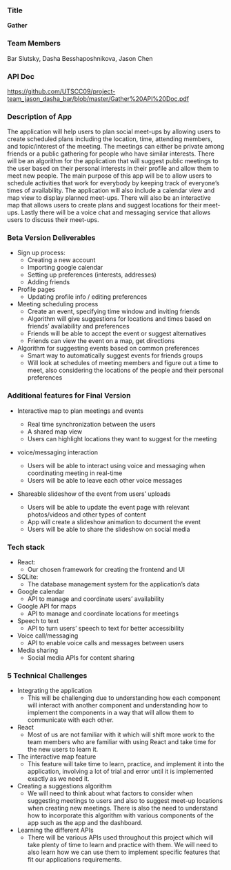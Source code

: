 ### Title 
**Gather**

### Team Members
Bar Slutsky, Dasha Besshaposhnikova, Jason Chen

### API Doc
https://github.com/UTSCC09/project-team_jason_dasha_bar/blob/master/Gather%20API%20Doc.pdf

### Description of App
The application will help users to plan social meet-ups by allowing users to create scheduled plans including the location, time, attending members, and topic/interest of the meeting. The meetings can either be private among friends or a public gathering for people who have similar interests. There will be an algorithm for the application that will suggest public meetings to the user based on their personal interests in their profile and allow them to meet new people. The main purpose of this app will be to allow users to schedule activities that work for everybody by keeping track of everyone’s times of availability. The application will also include a calendar view and map view to display planned meet-ups. There will also be an interactive map that allows users to create plans and suggest locations for their meet-ups. Lastly there will be a voice chat and messaging service that allows users to discuss their meet-ups.

### Beta Version Deliverables
* Sign up process:
   * Creating a new account
   * Importing google calendar
   * Setting up preferences (interests, addresses)
   * Adding friends
* Profile pages
   * Updating profile info / editing preferences
* Meeting scheduling process
   * Create an event, specifying time window and inviting friends
   * Algorithm will give suggestions for locations and times based on friends’ availability and preferences
   * Friends will be able to accept the event or suggest alternatives
   * Friends can view the event on a map, get directions
* Algorithm for suggesting events based on common preferences
   * Smart way to automatically suggest events for friends groups
   * Will look at schedules of meeting members and figure out a time to meet, also considering the locations of the people and      their personal preferences


### Additional features for Final Version
* Interactive map to plan meetings and events
   * Real time synchronization between the users
   * A shared map view
   * Users can highlight locations they want to suggest for the meeting

* voice/messaging interaction 
   * Users will be able to interact using voice and messaging when coordinating meeting in real-time
   * Users will be able to leave each other voice messages

* Shareable slideshow of the event from users’ uploads
   * Users will be able to update the event page with relevant photos/videos and other types of content
   * App will create a slideshow animation to document the event
   * Users will be able to share the slideshow on social media


### Tech stack
* React:
   * Our chosen framework for creating the frontend and UI
* SQLite:
   * The database management system for the application’s data
* Google calendar
   * API to manage and coordinate users’ availability
* Google API for maps
   * API to manage and coordinate locations for meetings
* Speech to text
   * API to turn users’ speech to text for better accessibility
* Voice call/messaging
   * API to enable voice calls and messages between users
* Media sharing
   * Social media APIs for content sharing




### 5 Technical Challenges
* Integrating the application 
   * This will be challenging due to understanding how each component will interact with another component and understanding      how to implement the components in a way that will allow them to communicate with each other.
* React 
   * Most of us are not familiar with it which will shift more work to the team members who are familiar with using React and      take time for the new users to learn it.
* The interactive map feature
   * This feature will take time to learn, practice, and implement it into the application, involving a lot of trial and error      until it is implemented exactly as we need it.
* Creating a suggestions algorithm 
   * We will need to think about what factors to consider when suggesting meetings to users and also to suggest meet-up            locations when creating new meetings. There is also the need to understand how to incorporate this algorithm with various      components of the app such as the app and the dashboard.
* Learning the different APIs 
   * There will be various APIs used throughout this project which will take plenty of time to learn and practice with them.        We will need to also learn how we can use them to implement specific features that fit our applications requirements.


